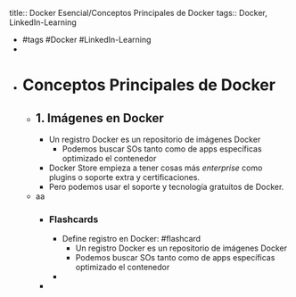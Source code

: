 title:: Docker Esencial/Conceptos Principales de Docker
tags:: Docker, LinkedIn-Learning

- #tags #Docker #LinkedIn-Learning
-
- # Conceptos Principales de Docker
	- ## 1. Imágenes en Docker
		- Un registro Docker es un repositorio de imágenes Docker
			- Podemos buscar SOs tanto como de apps específicas optimizado el contenedor
		- Docker Store empieza a tener cosas más *enterprise* como plugins o soporte extra y certificaciones.
		- Pero podemos usar el soporte y tecnología gratuitos de Docker.
	- aa
		- ### Flashcards
			- Define registro en Docker: #flashcard
				- Un registro Docker es un repositorio de imágenes Docker
				- Podemos buscar SOs tanto como de apps específicas optimizado el contenedor
			-
		-